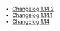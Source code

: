 *   [Changelog 1.14.2](changelog-1.14.2.md)
*   [Changelog 1.14.1](changelog-1.14.1.md)
*   [Changelog 1.14](changelog-1.14.md)
